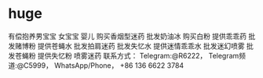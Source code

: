 # huge
有偿抱养男宝宝 女宝宝 婴儿 购买香烟型迷药 批发奶油冰 购买白粉 提供乖乖药 批发赌博粉 提供苍蝇水 批发拍肩迷药 批发失忆水 提供迷情乖乖水 批发迷幻喷雾 批发苍蝇粉 提供失忆粉 喷雾迷药 联系方式： Telegram:@R6222， Telegram频道:@C5999， WhatsApp/Phone， +86 136 6622 3784
